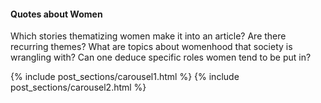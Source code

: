<!-- ---
layout: post
title: "Quotes about Women"
# subtitle: "because they lacked opposable thumbs and the brainpower to build a space program."
background: ''
--- -->

#### Quotes about Women

Which stories thematizing women make it into an article? Are there recurring themes? 
What are topics about womenhood that society is wrangling with?
Can one deduce specific roles women tend to be put in?

{% include post_sections/carousel1.html %} {% include post_sections/carousel2.html %}


